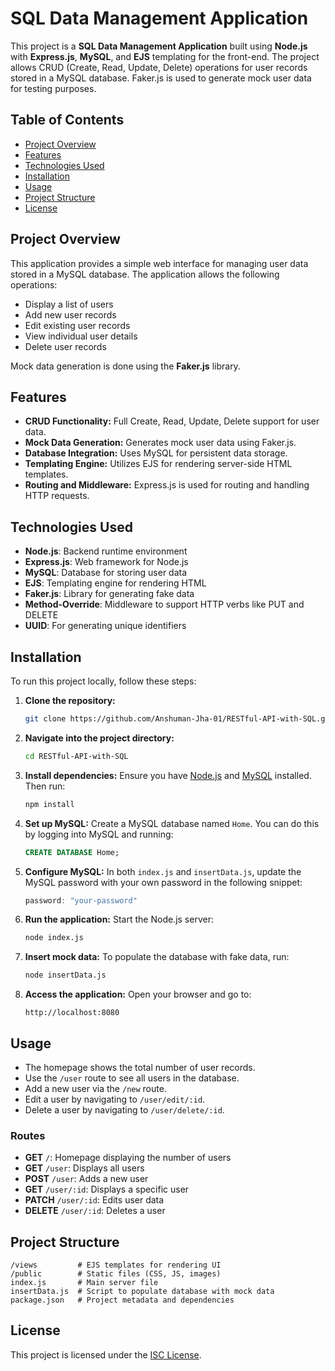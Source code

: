 # SQL Data Management Application

This project is a **SQL Data Management Application** built using **Node.js** with **Express.js**, **MySQL**, and **EJS** templating for the front-end. The project allows CRUD (Create, Read, Update, Delete) operations for user records stored in a MySQL database. Faker.js is used to generate mock user data for testing purposes.

## Table of Contents

- [Project Overview](#project-overview)
- [Features](#features)
- [Technologies Used](#technologies-used)
- [Installation](#installation)
- [Usage](#usage)
- [Project Structure](#project-structure)
- [License](#license)

## Project Overview

This application provides a simple web interface for managing user data stored in a MySQL database. The application allows the following operations:
- Display a list of users
- Add new user records
- Edit existing user records
- View individual user details
- Delete user records

Mock data generation is done using the **Faker.js** library.

## Features

- **CRUD Functionality:** Full Create, Read, Update, Delete support for user data.
- **Mock Data Generation:** Generates mock user data using Faker.js.
- **Database Integration:** Uses MySQL for persistent data storage.
- **Templating Engine:** Utilizes EJS for rendering server-side HTML templates.
- **Routing and Middleware:** Express.js is used for routing and handling HTTP requests.

## Technologies Used

- **Node.js**: Backend runtime environment
- **Express.js**: Web framework for Node.js
- **MySQL**: Database for storing user data
- **EJS**: Templating engine for rendering HTML
- **Faker.js**: Library for generating fake data
- **Method-Override**: Middleware to support HTTP verbs like PUT and DELETE
- **UUID**: For generating unique identifiers

## Installation

To run this project locally, follow these steps:

1. **Clone the repository:**
   ```bash
   git clone https://github.com/Anshuman-Jha-01/RESTful-API-with-SQL.git
   ```

2. **Navigate into the project directory:**
   ```bash
   cd RESTful-API-with-SQL
   ```

3. **Install dependencies:**
   Ensure you have [Node.js](https://nodejs.org/) and [MySQL](https://www.mysql.com/) installed. Then run:
   ```bash
   npm install
   ```

4. **Set up MySQL:**
   Create a MySQL database named `Home`. You can do this by logging into MySQL and running:
   ```sql
   CREATE DATABASE Home;
   ```

5. **Configure MySQL:**
   In both `index.js` and `insertData.js`, update the MySQL password with your own password in the following snippet:
   ```js
   password: "your-password"
   ```

6. **Run the application:**
   Start the Node.js server:
   ```bash
   node index.js
   ```

7. **Insert mock data:**
   To populate the database with fake data, run:
   ```bash
   node insertData.js
   ```

8. **Access the application:**
   Open your browser and go to:
   ```
   http://localhost:8080
   ```

## Usage

- The homepage shows the total number of user records.
- Use the `/user` route to see all users in the database.
- Add a new user via the `/new` route.
- Edit a user by navigating to `/user/edit/:id`.
- Delete a user by navigating to `/user/delete/:id`.

### Routes

- **GET** `/`: Homepage displaying the number of users
- **GET** `/user`: Displays all users
- **POST** `/user`: Adds a new user
- **GET** `/user/:id`: Displays a specific user
- **PATCH** `/user/:id`: Edits user data
- **DELETE** `/user/:id`: Deletes a user

## Project Structure

```
/views         # EJS templates for rendering UI
/public        # Static files (CSS, JS, images)
index.js       # Main server file
insertData.js  # Script to populate database with mock data
package.json   # Project metadata and dependencies
```

## License

This project is licensed under the [ISC License](https://opensource.org/licenses/ISC).